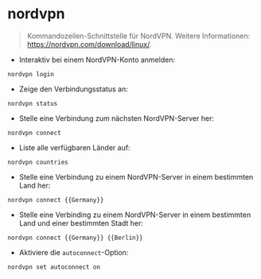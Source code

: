 # nordvpn

> Kommandozeilen-Schnittstelle für NordVPN.
> Weitere Informationen: <https://nordvpn.com/download/linux/>.

- Interaktiv bei einem NordVPN-Konto anmelden:

`nordvpn login`

- Zeige den Verbindungsstatus an:

`nordvpn status`

- Stelle eine Verbindung zum nächsten NordVPN-Server her:

`nordvpn connect`

- Liste alle verfügbaren Länder auf:

`nordvpn countries`

- Stelle eine Verbindung zu einem NordVPN-Server in einem bestimmten Land her:

`nordvpn connect {{Germany}}`

- Stelle eine Verbinding zu einem NordVPN-Server in einem bestimmten Land und einer bestimmten Stadt her:

`nordvpn connect {{Germany}} {{Berlin}}`

- Aktiviere die `autoconnect`-Option:

`nordvpn set autoconnect on`
